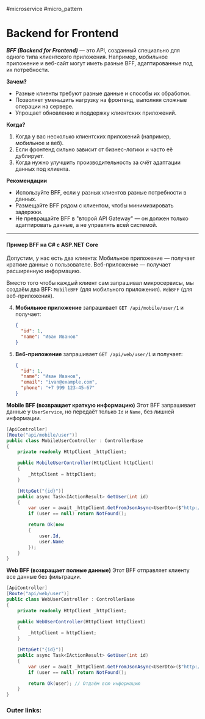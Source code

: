#microservice #micro_pattern

# Backend for Frontend

***BFF (Backend for Frontend)*** — это API, созданный специально для одного типа клиентского приложения. 
Например, мобильное приложение и веб-сайт могут иметь разные BFF, адаптированные под их потребности.

**Зачем?**
- Разные клиенты требуют разные данные и способы их обработки.
- Позволяет уменьшить нагрузку на фронтенд, выполняя сложные операции на сервере.
- Упрощает обновление и поддержку клиентских приложений.

**Когда?**
1. Когда у вас несколько клиентских приложений (например, мобильное и веб).
2. Если фронтенд сильно зависит от бизнес-логики и часто её дублирует.
3. Когда нужно улучшить производительность за счёт адаптации данных под клиента.

**Рекомендации**
- Используйте BFF, если у разных клиентов разные потребности в данных.
- Размещайте BFF рядом с клиентом, чтобы минимизировать задержки.
- Не превращайте BFF в "второй API Gateway" — он должен только адаптировать данные, а не управлять всей системой.

---

#### **Пример BFF на C# с ASP.NET Core**

Допустим, у нас есть два клиента:
Мобильное приложение — получает краткие данные о пользователе.
Веб-приложение — получает расширенную информацию.

Вместо того чтобы каждый клиент сам запрашивал микросервисы, мы создаём два BFF:
`MobileBFF` (для мобильного приложения).
`WebBFF` (для веб-приложения).

4. **Мобильное приложение** запрашивает `GET /api/mobile/user/1` и получает:
    ```json
    {
      "id": 1,
      "name": "Иван Иванов"
    }
    ```

5. **Веб-приложение** запрашивает `GET /api/web/user/1` и получает:
    ```json
    {
      "id": 1,
      "name": "Иван Иванов",
      "email": "ivan@example.com",
      "phone": "+7 999 123-45-67"
    }
    ```

**Mobile BFF (возвращает краткую информацию)**
Этот BFF запрашивает данные у `UserService`, но передаёт только `Id` и `Name`, без лишней информации.
```csharp
[ApiController]
[Route("api/mobile/user")]
public class MobileUserController : ControllerBase
{
    private readonly HttpClient _httpClient;

    public MobileUserController(HttpClient httpClient)
    {
        _httpClient = httpClient;
    }

    [HttpGet("{id}")]
    public async Task<IActionResult> GetUser(int id)
    {
        var user = await _httpClient.GetFromJsonAsync<UserDto>($"http://userservice/api/users/{id}");
        if (user == null) return NotFound();

        return Ok(new
        {
            user.Id,
            user.Name
        });
    }
}
```

**Web BFF (возвращает полные данные)**
Этот BFF отправляет клиенту все данные без фильтрации.
```csharp
[ApiController]
[Route("api/web/user")]
public class WebUserController : ControllerBase
{
    private readonly HttpClient _httpClient;

    public WebUserController(HttpClient httpClient)
    {
        _httpClient = httpClient;
    }

    [HttpGet("{id}")]
    public async Task<IActionResult> GetUser(int id)
    {
        var user = await _httpClient.GetFromJsonAsync<UserDto>($"http://userservice/api/users/{id}");
        if (user == null) return NotFound();

        return Ok(user); // Отдаём всю информацию
    }
}
```

### Outer links:

